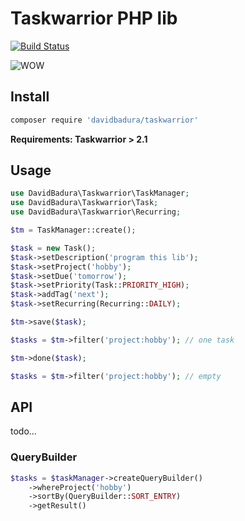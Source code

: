 # Taskwarrior PHP lib

[![Build Status](https://travis-ci.org/DavidBadura/Taskwarrior.svg?branch=master)](https://travis-ci.org/DavidBadura/Taskwarrior)

![WOW](http://i.imgur.com/mvSQh0M.gif)

## Install

```bash
composer require 'davidbadura/taskwarrior'
```

**Requirements: Taskwarrior > 2.1**

## Usage

```php
use DavidBadura\Taskwarrior\TaskManager;
use DavidBadura\Taskwarrior\Task;
use DavidBadura\Taskwarrior\Recurring;

$tm = TaskManager::create();

$task = new Task();
$task->setDescription('program this lib');
$task->setProject('hobby');
$task->setDue('tomorrow');
$task->setPriority(Task::PRIORITY_HIGH);
$task->addTag('next');
$task->setRecurring(Recurring::DAILY);

$tm->save($task);

$tasks = $tm->filter('project:hobby'); // one task

$tm->done($task);

$tasks = $tm->filter('project:hobby'); // empty
```

## API

todo...

### QueryBuilder

```php
$tasks = $taskManager->createQueryBuilder()
    ->whereProject('hobby')
    ->sortBy(QueryBuilder::SORT_ENTRY)
    ->getResult()
```
